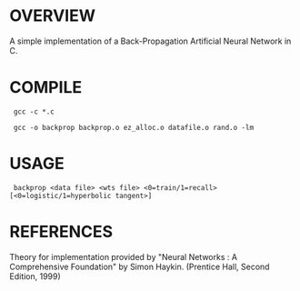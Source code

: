 # OVERVIEW

A simple implementation of a Back-Propagation Artificial Neural Network in C.

# COMPILE

` gcc -c *.c`

` gcc -o backprop backprop.o ez_alloc.o datafile.o rand.o -lm`

# USAGE

` backprop <data file> <wts file> <0=train/1=recall> [<0=logistic/1=hyperbolic tangent>]`

# REFERENCES

Theory for implementation provided by "Neural Networks : A Comprehensive Foundation" by Simon Haykin. (Prentice Hall, Second Edition, 1999)

